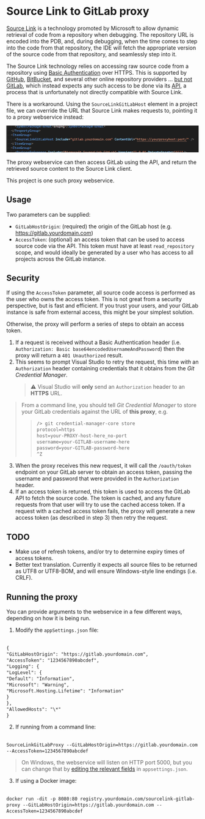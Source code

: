 # Source Link to GitLab proxy

[Source Link](https://github.com/dotnet/sourcelink) is a technology promoted by Microsoft to allow dynamic retrieval of code from a repository when debugging. The repository URL is encoded into the PDB, and, during debugging, when the time comes to step into the code from that repository, the IDE will fetch the appropriate version of the source code from that repository, and seamlessly step into it.

The Source Link technology relies on accessing raw source code from a repository using [Basic Authentication](https://en.wikipedia.org/wiki/Basic_access_authentication) over HTTPS. This is
supported by [GitHub](https://github.com/), [BitBucket](https://bitbucket.org/), and several other online repository providers ...
[but not GitLab](https://gitlab.com/gitlab-org/gitlab/-/issues/19189), which instead expects any such access to be done via its
[API](https://docs.gitlab.com/ee/api/repository_files.html), a process that is unfortunately not directly compatible with Source Link.

There is a workaround. Using the `SourceLinkGitLabHost` element in a project file, we can override the URL that Source Link makes requests to, pointing it to a proxy webservice instead:

![SourceLinkGitLabHost](media/sourcelinkgitlabhost.png?raw=true)

The proxy webservice can then access GitLab using the API, and return the retrieved source content to the Source Link client.

This project is one such proxy webservice.

## Usage

Two parameters can be supplied:

- `GitLabHostOrigin`: (required) the origin of the GitLab host (e.g. https://gitlab.yourdomain.com)
- `AccessToken`: (optional) an access token that can be used to access source code via the API. This token must have at least `read_repository` scope, and would ideally be generated by a user who has access to all projects across the GitLab instance.

## Security

If using the `AccessToken` parameter, all source code access is performed as the user who owns the access token. This is not great from a security perspective, but is fast and efficient. If you trust your users, and your GitLab instance is safe from external access, this might be your simplest solution.

Otherwise, the proxy will perform a series of steps to obtain an access token.

1. If a request is received without a Basic Authentication header (i.e. `Authorization: Basic base64encodedUsernameAndPassword`) then the proxy will return a `401 Unauthorized` result.
2. This seems to prompt Visual Studio to retry the request, this time _with_ an `Authorization` header containing credentials that it obtains from the _Git Credential Manager_.
   > ⚠️ Visual Studio will **only** send an `Authorization` header to an **HTTPS** URL.

> From a command line, you should tell _Git Credential Manager_ to store your GitLab credentials against the URL of **this proxy**, e.g.
>
> > ```
> > /> git credential-manager-core store
> > protocol=https
> > host=your-PROXY-host-here_no-port
> > username=your-GITLAB-username-here
> > password=your-GITLAB-password-here
> > ^Z
> > ```

3. When the proxy receives this new request, it will call the `/oauth/token` endpoint on your GitLab server to obtain an access token, passing the username and password that were provided in the `Authorization` header.
4. If an access token is returned, this token is used to access the GitLab API to fetch the source code. The token is cached, and any future requests from that user will try to use the cached access token. If a request with a cached access token fails, the proxy will generate a new access token (as described in step 3) then retry the request.

## TODO

- Make use of refresh tokens, and/or try to determine expiry times of access tokens.
- Better text translation. Currently it expects all source files to be returned as UTF8 or UTF8-BOM, and will ensure Windows-style line endings (i.e. CRLF).

## Running the proxy

You can provide arguments to the webservice in a few different ways, depending on how it is being run.

1. Modify the `appSettings.json` file:

```

{
"GitLabHostOrigin": "https://gitlab.yourdomain.com",
"AccessToken": "1234567890abcdef",
"Logging": {
"LogLevel": {
"Default": "Information",
"Microsoft": "Warning",
"Microsoft.Hosting.Lifetime": "Information"
}
},
"AllowedHosts": "\*"
}

```

2. If running from a command line:

```

SourceLinkGitLabProxy --GitLabHostOrigin=https://gitlab.yourdomain.com --AccessToken=1234567890abcdef

```

> On Windows, the webservice will listen on HTTP port 5000, but you can change that by [editing the relevant fields](https://nodogmablog.bryanhogan.net/2022/01/a-few-ways-of-setting-the-kestrel-ports-in-net-6/) in `appsettings.json`.

3. If using a Docker image:

```

docker run -dit -p 8080:80 registry.yourdomain.com/sourcelink-gitlab-proxy --GitLabHostOrigin=https://gitlab.yourdomain.com --AccessToken=1234567890abcdef

```

```

```
